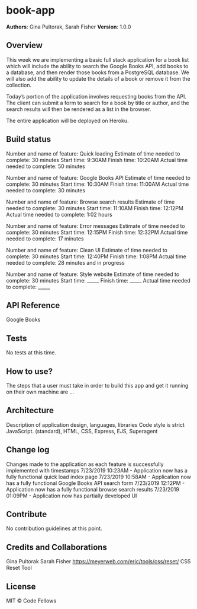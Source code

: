 # book-app

**Authors**: Gina Pultorak, Sarah Fisher
**Version**: 1.0.0

## Overview
This week we are implementing a basic full stack application for a book list which will include the ability to search the Google Books API, add books to a database, and then render those books from a PostgreSQL database. We will also add the ability to update the details of a book or remove it from the collection.

Today’s portion of the application involves requesting books from the API. The client can submit a form to search for a book by title or author, and the search results will then be rendered as a list in the browser.

The entire application will be deployed on Heroku.

## Build status
Number and name of feature: Quick loading
Estimate of time needed to complete: 30 minutes
Start time: 9:30AM
Finish time: 10:20AM
Actual time needed to complete: 50 minutes

Number and name of feature: Google Books API
Estimate of time needed to complete: 30 minutes
Start time: 10:30AM
Finish time: 11:00AM
Actual time needed to complete: 30 minutes

Number and name of feature: Browse search results
Estimate of time needed to complete: 30 minutes
Start time: 11:10AM
Finish time: 12:12PM
Actual time needed to complete: 1:02 hours

Number and name of feature: Error messages
Estimate of time needed to complete: 30 minutes
Start time: 12:15PM
Finish time: 12:32PM
Actual time needed to complete: 17 minutes

Number and name of feature: Clean UI
Estimate of time needed to complete: 30 minutes
Start time: 12:40PM
Finish time: 1:08PM
Actual time needed to complete: 28 minutes and in progress

Number and name of feature: Style website
Estimate of time needed to complete: 30 minutes
Start time: _____
Finish time: _____
Actual time needed to complete: _____

## API Reference
Google Books

## Tests
No tests at this time. 

## How to use?
The steps that a user must take in order to build this app and get it running on their own machine are ...

## Architecture
Description of application design, languages, libraries
Code style is strict JavaScript. (standard), HTML, CSS, Express, EJS, Superagent

## Change log
Changes made to the application as each feature is successfully implemented with timestamps
7/23/2019 10:23AM - Application now has a fully functional quick load index page
7/23/2019 10:58AM - Application now has a fully functional Google Books API search form
7/23/2019 12:12PM - Application now has a fully functional browse search results
7/23/2019 01:09PM - Application now has partially developed UI

## Contribute
No contribution guidelines at this point. 

## Credits and Collaborations
Gina Pultorak 
Sarah Fisher 
https://meyerweb.com/eric/tools/css/reset/ CSS Reset Tool

## License
MIT © Code Fellows
